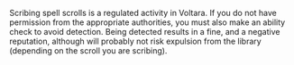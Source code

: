 Scribing spell scrolls is a regulated activity in Voltara. If you do not have permission from the appropriate authorities, you must also make an ability check to avoid detection. Being detected results in a fine, and a negative reputation, although will probably not risk expulsion from the library (depending on the scroll you are scribing).